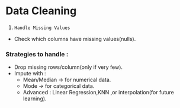 # Data Cleaning

1. `Handle Missing Values`
 - Check which columns have missing values(nulls).


 ### Strategies to handle : 
   - Drop missing rows/column(only if very few).
   - Impute with : 
     - Mean/Median -> for numerical data.
     - Mode -> for categorical data.
     - Advanced : Linear Regression,KNN ,or interpolation(for future learning).

     